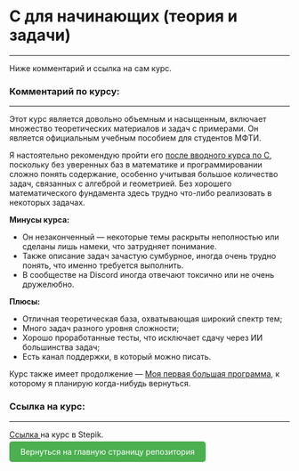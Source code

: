 # C для начинающих (теория и задачи)

---

Ниже комментарий и ссылка на сам курс.

### Комментарий по курсу:

---

Этот курс является довольно объемным и насыщенным, включает множество теоретических материалов и задач с примерами. Он является официальным учебным пособием для студентов МФТИ.

Я настоятельно рекомендую пройти его [после вводного курса по C](https://github.com/Akhzariell/my_certificates/tree/main/stepik/%D0%A1/%D0%9E%D1%81%D0%BD%D0%BE%D0%B2%D1%8B%20%D0%BF%D1%80%D0%BE%D0%B3%D1%80%D0%B0%D0%BC%D0%BC%D0%B8%D1%80%D0%BE%D0%B2%D0%B0%D0%BD%D0%B8%D1%8F%20%D0%BD%D0%B0%20%D0%A1.%20(%D0%97%D0%B0%D0%B4%D0%B0%D1%87%D0%B8)), поскольку без уверенных баз в математике и программировании сложно понять содержание, особенно учитывая большое количество задач, связанных с алгеброй и геометрией. Без хорошего математического фундамента здесь трудно что-либо реализовать в некоторых задачах.

**Минусы курса:** 

- Он незаконченный — некоторые темы раскрыты неполностью или сделаны лишь намеки, что затрудняет понимание.
- Также описание задач зачастую сумбурное, иногда очень трудно понять, что именно требуется выполнить.
- В сообществе на Discord иногда отвечают токсично или не очень дружелюбно.

**Плюсы:** 

- Отличная теоретическая база, охватывающая широкий спектр тем;
- Много задач разного уровня сложности;
- Хорошо проработанные тесты, что исключает сдачу через ИИ большинства задач;
- Есть канал поддержки, в который можно писать.

Курс также имеет продолжение — [Моя первая большая программа](https://stepik.org/course/65259/syllabus), к которому я планирую когда-нибудь вернуться.

### Ссылка на курс:

---

[Ссылка ](https://stepik.org/course/57680/syllabus)на курс в Stepik.

<a href="https://github.com/Akhzariell/my_certificates/blob/main/README.md" style="padding: 10px 20px; background-color: #4CAF50; color: white; text-decoration: none; border-radius: 5px;">Вернуться на главную страницу репозитория</a>
